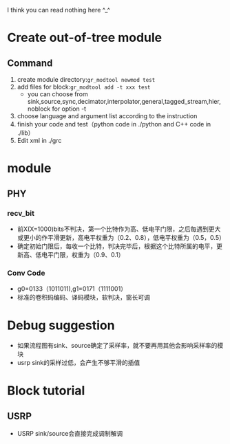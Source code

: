 I think you can read nothing here ^_^

# Create out-of-tree module

## Command

1. create module directory:`gr_modtool newmod test`
2. add files for block:`gr_modtool add -t xxx test`
    * you can choose from sink,source,sync,decimator,interpolator,general,tagged_stream,hier,noblock for option -t
3. choose language and argument list according to the instruction
4. finish your code and test（python code in ./python and C++ code in ./lib）
5. Edit xml in ./grc


# module

## PHY

### recv_bit

* 前X(X=1000)bits不判决，第一个比特作为高、低电平门限，之后每遇到更大或更小的作平滑更新，高电平权重为（0.2、0.8），低电平权重为（0.5，0.5）
* 确定初始门限后，每收一个比特，判决完毕后，根据这个比特所属的电平，更新高、低电平门限，权重为（0.9、0.1）

### Conv Code

* g0=0133（1011011),g1=0171（1111001）
* 标准的卷积码编码、译码模块，软判决，窗长可调

# Debug suggestion

* 如果流程图有sink、source确定了采样率，就不要再用其他会影响采样率的模块
* usrp sink的采样过低，会产生不够平滑的插值

# Block tutorial

## USRP
* USRP sink/source会直接完成调制解调

